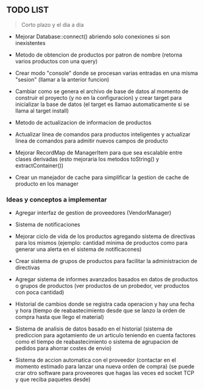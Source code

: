 ## TODO LIST

> Corto plazo y el dia a dia

- Mejorar Database::connect() abriendo solo conexiones si son inexistentes

- Metodo de obtencion de productos por patron de nombre (retorna varios productos con una query)

- Crear modo "console" donde se procesan varias entradas en una misma "sesion" (llamar a la anterior funcion)

- Cambiar como se genera el archivo de base de datos al momento de construir el proyecto (y no en la configuracion) y crear target para inicializar la base de datos (el target es llamao automaticamente si se llama al target install)

- Metodo de actualizacion de informacion de productos

- Actualizar linea de comandos para productos inteligentes y actualizar linea de comandos para admitir nuevos campos de producto

- Mejorar RecordMap de ManagerItem para que sea escalable entre clases derivadas (esto mejoraria los metodos toString() y extractContainer())

- Crear un manejador de cache para simplificar la gestion de cache de producto en los manager

### Ideas y conceptos a implementar

- Agregar interfaz de gestion de proveedores (VendorManager)

- Sistema de notificaciones

- Mejorar ciclo de vida de los productos agregando sistema de directivas para los mismos (ejemplo: cantidad minima de productos como para generar una alerta en el sistema de notificacones)

- Crear sistema de grupos de productos para facilitar la administracion de directivas

- Agregar sistema de informes avanzados basados en datos de productos o grupos de productos (ver productos de un probedor, ver productos con poca cantidad)

- Historial de cambios donde se registra cada operacion y hay una fecha y hora (tiempo de reabastecimiento desde que se lanzo la orden de compra hasta que llego el material)

- Sistema de analisis de datos basado en el historial (sistema de prediccion para agotamiento de un articulo teniendo en cuenta factores como el tiempo de reabastecimiento o sistema de agrupacion de pedidos para ahorrar costes de envio)

- Sistema de accion automatica con el proveedor (contactar en el momento estimado para lanzar una nueva orden de compra) (se puede crar otro software para proveeores que hagas las veces ed socket TCP y que reciba paquetes desde)
